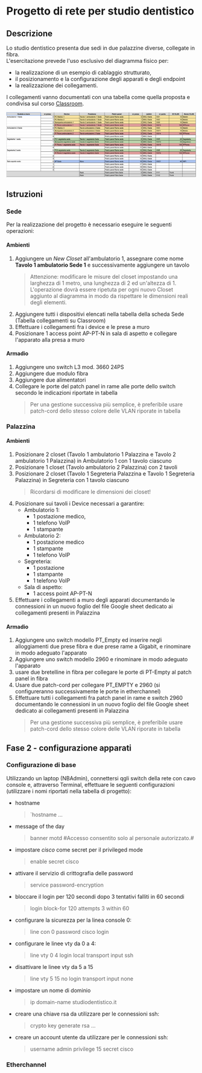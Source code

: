 # Progetto di rete per studio dentistico

## Descrizione
Lo studio dentistico presenta due sedi in due palazzine diverse, collegate in fibra.  
L'esercitazione prevede l'uso esclusivo del diagramma fisico per:
- la realizzazione di un esempio di cablaggio strutturato,
- il posizionamento e la configurazione degli apparati e degli endpoint
- la realizzazione dei collegamenti.

I collegamenti vanno documentati con una tabella come quella proposta e condivisa sul corso [Classroom](https://classroom.google.com/c/MTY0NDYwNTM0NDUw).

![Diagramma soluzione](./EsempioDiTabellaCollegamenti.png) 

## Istruzioni

### Sede
Per la realizzazione del progetto è necessario eseguire le seguenti operazioni:
#### Ambienti
1. Aggiungere un *New Closet* all'ambulatorio 1, assegnare come nome **Tavolo 1 ambulatorio Sede 1** e successivamente aggiungere un tavolo
   > Attenzione: modificare le misure del closet impostando una larghezza di 1 metro, una lunghezza di 2 ed un'altezza di 1. 
   > L'operazione dovrà essere ripetuta per ogni nuovo Closet aggiunto al diagramma in modo da rispettare le dimensioni reali degli elementi. 
2. Aggiungere tutti i dispositivi elencati nella tabella della scheda Sede (Tabella collegamenti su Classroom)
3. Effettuare i collegamenti fra i device e le prese a muro
4. Posizionare 1 access point AP-PT-N in sala di aspetto e collegare l'apparato alla presa a muro

#### Armadio
1. Aggiungere uno switch L3 mod. 3660 24PS
2. Aggiungere due modulo fibra
3. Aggiungere due alimentatori
4. Collegare le porte del patch panel in rame alle porte dello switch secondo le indicazioni riportate in tabella
   > Per una gestione successiva più semplice, è preferibile usare patch-cord dello stesso colore delle VLAN riporate in tabella
### Palazzina
#### Ambienti
1. Posizionare 2 closet (Tavolo 1 ambulatorio 1 Palazzina e Tavolo 2 ambulatorio 1 Palazzina) in Ambulatorio 1 con 1 tavolo ciascuno
2. Posizionare 1 closet (Tavolo ambulatorio 2 Palazzina) con 2 tavoli
3. Posizionare 2 closet (Tavolo 1 Segreteria Palazzina e Tavolo 1 Segreteria Palazzina) in Segreteria con 1 tavolo ciascuno
   > Ricordarsi di modificare le dimensioni dei closet!
4. Posizionare sui tavoli i Device necessari a garantire:
   - Ambulatorio 1:
     - 1 postazione medico,
     - 1 telefono VoIP
     - 1 stampante
   - Ambulatorio 2:
     - 1 postazione medico
     - 1 stampante
     - 1 telefono VoIP
   - Segreteria:
     - 1 postazione
     - 1 stampante
     - 1 telefono VoIP
   - Sala di aspetto:
     - 1 access point AP-PT-N
5. Effettuare i collegamenti a muro degli apparati documentando le connessioni in un nuovo foglio del file Google sheet dedicato ai collegamenti presenti in Palazzina
#### Armadio
1. Aggiungere uno switch modello PT_Empty ed inserire negli alloggiamenti due prese fibra e due prese rame a Gigabit, e rinominare in modo adeguato l'apparato
2. Aggiungere uno switch modello 2960  e rinominare in modo adeguato l'apparato
3. usare due bretelline in fibra per collegare le porte di PT-Empty al patch panel in fibra
4. Usare due patch-cord per collegare PT_EMPTY e 2960 (si configureranno successivamente le porte in etherchannel)
5. Effettuare tutti i collegamenti fra patch panel in rame e switch 2960 documentando le connessioni in un nuovo foglio del file Google sheet dedicato ai collegamenti presenti in Palazzina
   > Per una gestione successiva più semplice, è preferibile usare patch-cord dello stesso colore delle VLAN riporate in tabella

## Fase 2 - configurazione apparati

### Configurazione di base

Utilizzando un laptop (NBAdmin), connettersi qgli switch della rete con cavo console e, attraverso Terminal, effettuare le seguenti configurazioni (utilizzare i nomi riportati nella tabella di progetto):

- hostname
  > `hostname ...
- message of the day
  > banner motd #Accesso consentito solo al personale autorizzato.#
- impostare *cisco* come secret per il privileged mode 
  > enable secret cisco
- attivare il servizio di crittografia delle password
  > service password-encryption
- bloccare il login per 120 secondi dopo 3 tentativi falliti in 60 secondi
  > login block-for 120 attempts 3 within 60
- configurare la sicurezza per la linea console 0:
  > line con 0
  > password cisco
  > login
- configurare le linee vty da 0 a 4:
  > line vty 0 4
  > login local
  > transport input ssh
- disattivare le linee vty da 5 a 15
  > line vty 5 15
  > no login
  > transport input none
- impostare un nome di dominio
  > ip domain-name studiodentistico.it
- creare una chiave rsa da utilizzare per le connessioni ssh:
  > crypto key generate rsa ...
- creare un account utente da utilizzare per le connessioni ssh:
  > username admin privilege 15 secret cisco

### Etherchannel
